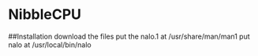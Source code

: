 # NibbleCPU
##Installation
download the files
put the nalo.1 at /usr/share/man/man1
put nalo at /usr/local/bin/nalo
